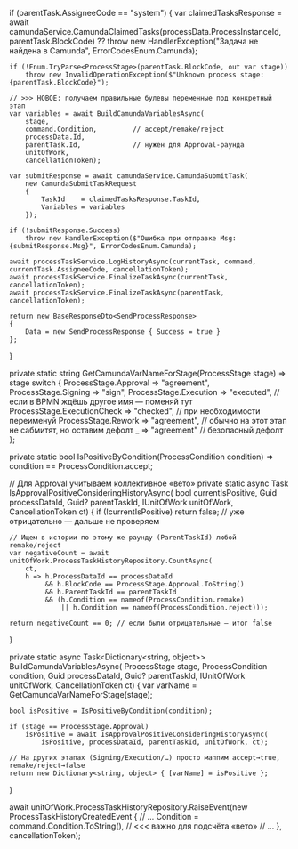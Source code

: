 if (parentTask.AssigneeCode == "system")
{
    var claimedTasksResponse =
        await camundaService.CamundaClaimedTasks(processData.ProcessInstanceId, parentTask.BlockCode)
        ?? throw new HandlerException("Задача не найдена в Camunda", ErrorCodesEnum.Camunda);

    if (!Enum.TryParse<ProcessStage>(parentTask.BlockCode, out var stage))
        throw new InvalidOperationException($"Unknown process stage: {parentTask.BlockCode}");

    // >>> НОВОЕ: получаем правильные булевы переменные под конкретный этап
    var variables = await BuildCamundaVariablesAsync(
        stage,
        command.Condition,         // accept/remake/reject
        processData.Id,
        parentTask.Id,             // нужен для Approval-раунда
        unitOfWork,
        cancellationToken);

    var submitResponse = await camundaService.CamundaSubmitTask(
        new CamundaSubmitTaskRequest
        {
            TaskId    = claimedTasksResponse.TaskId,
            Variables = variables
        });

    if (!submitResponse.Success)
        throw new HandlerException($"Ошибка при отправке Msg:{submitResponse.Msg}", ErrorCodesEnum.Camunda);

    await processTaskService.LogHistoryAsync(currentTask, command, currentTask.AssigneeCode, cancellationToken);
    await processTaskService.FinalizeTaskAsync(currentTask, cancellationToken);
    await processTaskService.FinalizeTaskAsync(parentTask, cancellationToken);

    return new BaseResponseDto<SendProcessResponse>
    {
        Data = new SendProcessResponse { Success = true }
    };
}





private static string GetCamundaVarNameForStage(ProcessStage stage) => stage switch
{
    ProcessStage.Approval       => "agreement",
    ProcessStage.Signing        => "sign",
    ProcessStage.Execution      => "executed",        // если в BPMN ждёшь другое имя — поменяй тут
    ProcessStage.ExecutionCheck => "checked",         // при необходимости переименуй
    ProcessStage.Rework         => "agreement",       // обычно на этот этап не сабмитят, но оставим дефолт
    _                           => "agreement"        // безопасный дефолт
};

private static bool IsPositiveByCondition(ProcessCondition condition) =>
    condition == ProcessCondition.accept;

// Для Approval учитываем коллективное «вето»
private static async Task<bool> IsApprovalPositiveConsideringHistoryAsync(
    bool currentIsPositive,
    Guid processDataId,
    Guid? parentTaskId,
    IUnitOfWork unitOfWork,
    CancellationToken ct)
{
    if (!currentIsPositive) return false; // уже отрицательно — дальше не проверяем

    // Ищем в истории по этому же раунду (ParentTaskId) любой remake/reject
    var negativeCount = await unitOfWork.ProcessTaskHistoryRepository.CountAsync(
        ct,
        h => h.ProcessDataId == processDataId
             && h.BlockCode == ProcessStage.Approval.ToString()
             && h.ParentTaskId == parentTaskId
             && (h.Condition == nameof(ProcessCondition.remake)
                 || h.Condition == nameof(ProcessCondition.reject)));

    return negativeCount == 0; // если были отрицательные — итог false
}

private static async Task<Dictionary<string, object>> BuildCamundaVariablesAsync(
    ProcessStage stage,
    ProcessCondition condition,
    Guid processDataId,
    Guid? parentTaskId,
    IUnitOfWork unitOfWork,
    CancellationToken ct)
{
    var varName = GetCamundaVarNameForStage(stage);

    bool isPositive = IsPositiveByCondition(condition);

    if (stage == ProcessStage.Approval)
        isPositive = await IsApprovalPositiveConsideringHistoryAsync(
            isPositive, processDataId, parentTaskId, unitOfWork, ct);

    // На других этапах (Signing/Execution/…) просто маппим accept→true, remake/reject→false
    return new Dictionary<string, object> { [varName] = isPositive };
}



await unitOfWork.ProcessTaskHistoryRepository.RaiseEvent(new ProcessTaskHistoryCreatedEvent
{
    // ...
    Condition = command.Condition.ToString(), // <<< важно для подсчёта «вето»
    // ...
}, cancellationToken);
